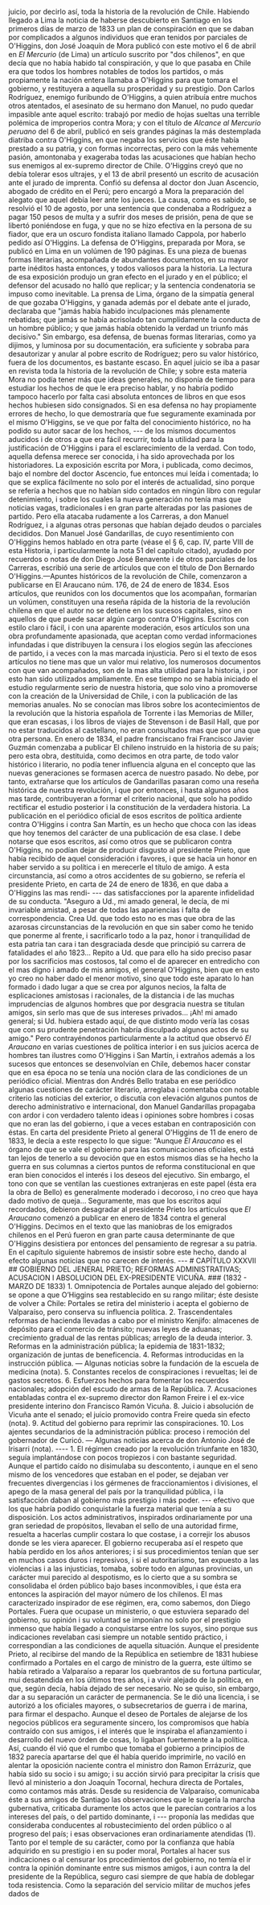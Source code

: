 juicio, por decirlo así, toda la historia de la revolución de Chile. Habiendo llegado a Lima la noticia de haberse descubierto en Santiago en los primeros días de marzo de 1833 un plan de conspiración en que se daban por complicados a algunos individuos que eran tenidos por parciales de O'Higgins, don José Joaquín de Mora publicó con este motivo el 6 de abril en *El Mercurio* (de Lima) un artículo suscrito por "dos chilenos", en que decía que no había habido tal conspiración, y que lo que pasaba en Chile era que todos los hombres notables de todos los partidos, o más propiamente la nación entera llamaba a O'Higgins para que tomara el gobierno, y restituyera a aquella su prosperidad y su prestigio. Don Carlos Rodríguez, enemigo furibundo de O'Higgins, a quien atribuía entre muchos otros atentados, el asesinato de su hermano don Manuel, no pudo quedar impasible ante aquel escrito: trabajó por medio de hojas sueltas una terrible polémica de improperios contra Mora; y con el título de *Alcance al Mercurio peruano* del 6 de abril, publicó en seis grandes páginas la más destemplada diatriba contra O'Higgins, en que negaba los servicios que éste había prestado a su patria, y con formas incorrectas, pero con la más vehemente pasión, amontonaba y exageraba todas las acusaciones que habían hecho sus enemigos al ex-supremo director de Chile. O'Higgins creyó que no debía tolerar esos ultrajes, y el 13 de abril presentó un escrito de acusación ante el jurado de imprenta. Confió su defensa al doctor don Juan Ascencio, abogado de crédito en el Perú; pero encargó a Mora la preparación del alegato que aquel debía leer ante los jueces. La causa, como es sabido, se resolvió el 10 de agosto, por una sentencia que condenaba a Rodríguez a pagar 150 pesos de multa y a sufrir dos meses de prisión, pena de que se libertó poniéndose en fuga, y que no se hizo efectiva en la persona de su fiador, que era un oscuro fondista italiano llamado Cappola, por haberlo pedido así O'Higgins. La defensa de O'Higgins, preparada por Mora, se publicó en Lima en un volúmen de 190 páginas. Es una pieza de buenas formas literarias, acompañada de abundantes documentos, en su mayor parte inéditos hasta entonces, y todos valiosos para la historia. La lectura de esa exposición produjo un gran efecto en el jurado y en el público; el defensor del acusado no halló que replicar; y la sentencia condenatoria se impuso como inevitable. La prensa de Lima, órgano de la simpatía general de que gozaba O'Higgins, y ganada además por el debate ante el jurado, declaraba que "jamás había habido inculpaciones más plenamente rebatidas; que jamás se había acrisolado tan cumplidamente la conducta de un hombre público; y que jamás había obtenido la verdad un triunfo más decisivo." Sin embargo, esa defensa, de buenas formas literarias, como ya dijimos, y luminosa por su documentación, era suficiente y sobraba para desautorizar y anular al pobre escrito de Rodríguez; pero su valor histórico, fuera de los documentos, es bastante escaso. En aquel juicio se iba a pasar en revista toda la historia de la revolución de Chile; y sobre esta materia Mora no podía tener más que ideas generales, no disponía de tiempo para estudiar los hechos de que le era preciso hablar, y no habría podido tampoco hacerlo por falta casi absoluta entonces de libros en que esos hechos hubiesen sido consignados. Si en esa defensa no hay propiamente errores de hecho, lo que demostraría que fue seguramente examinada por el mismo O'Higgins, se ve que por falta del conocimiento histórico, no ha podido su autor sacar de los hechos, --- de los mismos documentos aducidos i de otros a que era fácil recurrir, toda la utilidad para la justificación de O'Higgins i para el esclarecimiento de la verdad. Con todo, aquella defensa merece ser conocida, i ha sido aprovechada por los historiadores. La exposición escrita por Mora, i publicada, como decimos, bajo el nombre del doctor Ascencio, fue entonces mui leída i comentada; lo que se explica fácilmente no solo por el interés de actualidad, sino porque se refería a hechos que no habían sido contados en ningún libro con regular detenimiento, i sobre los cuales la nueva generación no tenía mas que noticias vagas, tradicionales i en gran parte alteradas por las pasiones de partido. Pero ella atacaba rudamente a los Carreras, a don Manuel Rodríguez, i a algunas otras personas que habían dejado deudos o parciales decididos. Don Manuel José Gandarillas, de cuyo resentimiento con O'Higgins hemos hablado en otra parte (véase el § 6, cap. IV, parte VIII de esta Historia, i particularmente la nota 51 del capítulo citado), ayudado por recuerdos o notas de don Diego José Benavente i de otros parciales de los Carreras, escribió una serie de artículos que con el título de Don Bernardo O'Higgins.—Apuntes históricos de la revolución de Chile, comenzaron a publicarse en El Araucano núm. 176, de 24 de enero de 1834. Esos artículos, que reunidos con los documentos que los acompañan, formarían un volúmen, constituyen una reseña rápida de la historia de la revolución chilena en que el autor no se detiene en los sucesos capitales, sino en aquellos de que puede sacar algún cargo contra O'Higgins. Escritos con estilo claro i fácil, i con una aparente moderación, esos artículos son una obra profundamente apasionada, que aceptan como verdad informaciones infundadas i que distribuyen la censura i los elogios según las afecciones de partido, i a veces con la mas marcada injusticia. Pero si el texto de esos artículos no tiene mas que un valor mui relativo, los numerosos documentos con que van acompañados, son de la mas alta utilidad para la historia, i por esto han sido utilizados ampliamente. En ese tiempo no se había iniciado el estudio regularmente serio de nuestra historia, que solo vino a promoverse con la creación de la Universidad de Chile, i con la publicación de las memorias anuales. No se conocían mas libros sobre los acontecimientos de la revolución que la historia española de Torrente i las Memorias de Miller, que eran escasas, i los libros de viajes de Stevenson i de Basil Hall, que por no estar traducidos al castellano, no eran consultados mas que por una que otra persona. En enero de 1834, el padre franciscano frai Francisco Javier Guzmán comenzaba a publicar El chileno instruido en la historia de su país; pero esta obra, destituida, como decimos en otra parte, de todo valor histórico i literario, no podía tener influencia alguna en el concepto que las nuevas generaciones se formasen acerca de nuestro pasado. No debe, por tanto, extrañarse que los artículos de Gandarillas pasaran como una reseña histórica de nuestra revolución, i que por entonces, i hasta algunos años mas tarde, contribuyeran a formar el criterio nacional, que solo ha podido rectificar el estudio posterior i la constitución de la verdadera historia. La publicación en el periódico oficial de esos escritos de política ardiente contra O'Higgins i contra San Martín, es un hecho que choca con las ideas que hoy tenemos del carácter de una publicación de esa clase. I debe notarse que esos escritos, así como otros que se publicaron contra O'Higgins, no podían dejar de producir disgusto al presidente Prieto, que había recibido de aquel consideración i favores, i que se hacía un honor en haber servido a su política i en merecerle el título de amigo. A esta circunstancia, así como a otros accidentes de su gobierno, se refería el presidente Prieto, en carta de 24 de enero de 1836, en que daba a O'Higgins las mas rendi- --- das satisfacciones por la aparente infidelidad de su conducta. "Aseguro a Ud., mi amado general, le decía, de mi invariable amistad, a pesar de todas las apariencias i falta de correspondencia. Crea Ud. que todo esto no es mas que obra de las azarosas circunstancias de la revolución en que sin saber como he tenido que ponerme al frente, i sacrificarlo todo a la paz, honor i tranquilidad de esta patria tan cara i tan desgraciada desde que principió su carrera de fatalidades el año 1823... Repito a Ud. que para ello ha sido preciso pasar por los sacrificios mas costosos, tal como el de aparecer en entredicho con el mas digno i amado de mis amigos, el general O'Higgins, bien que en esto yo creo no haber dado el menor motivo, sino que todo este aparato lo han formado i dado lugar a que se crea por algunos necios, la falta de esplicaciones amistosas i racionales, de la distancia i de las muchas imprudencias de algunos hombres que por desgracia nuestra se titulan amigos, sin serlo mas que de sus intereses privados... ¡Ah! mi amado general; si Ud. hubiera estado aquí, de que distinto modo vería las cosas que con su prudente penetración habría disculpado algunos actos de su amigo." Pero contrayéndonos particularmente a la actitud que observó *El Araucano* en varias cuestiones de política interior i en sus juicios acerca de hombres tan ilustres como O'Higgins i San Martín, i extraños además a los sucesos que entonces se desenvolvían en Chile, debemos hacer constar que en esa época no se tenía una noción clara de las condiciones de un periódico oficial. Mientras don Andrés Bello trataba en ese periódico algunas cuestiones de carácter literario, arreglaba i comentaba con notable criterio las noticias del exterior, o discutía con elevación algunos puntos de derecho administrativo e internacional, don Manuel Gandarillas propagaba con ardor i con verdadero talento ideas i opiniones sobre hombres i cosas que no eran las del gobierno, i que a veces estaban en contraposición con éstas. En carta del presidente Prieto al general O'Higgins de 11 de enero de 1833, le decía a este respecto lo que sigue: "Aunque *El Araucano* es el órgano de que se vale el gobierno para las comunicaciones oficiales, está tan lejos de tenerlo a su devoción que en estos mismos días se ha hecho la guerra en sus columnas a ciertos puntos de reforma constitucional en que eran bien conocidos el interés i los deseos del ejecutivo. Sin embargo, el tono con que se ventilan las cuestiones extranjeras en este papel (ésta era la obra de Bello) es generalmente moderado i decoroso, i no creo que haya dado motivo de queja... Seguramente, mas que los escritos aquí recordados, debieron desagradar al presidente Prieto los artículos que *El Araucano* comenzó a publicar en enero de 1834 contra el general O'Higgins. Decimos en el texto que las maniobras de los emigrados chilenos en el Perú fueron en gran parte causa determinante de que O'Higgins desistiera por entonces del pensamiento de regresar a su patria. En el capítulo siguiente habremos de insistir sobre este hecho, dando al efecto algunas noticias que no carecen de interés. --- # CAPÍTULO XXXVII ## GOBIERNO DEL JENERAL PRIETO; REFORMAS ADMINISTRATIVAS; ACUSACION I ABSOLUCION DEL EX-PRESIDENTE VICUÑA. ### (1832 - MARZO DE 1833) 1. Omnipotencia de Portales aunque alejado del gobierno: se opone a que O’Higgins sea restablecido en su rango militar; éste desiste de volver a Chile: Portales se retira del ministerio i acepta el gobierno de Valparaíso, pero conserva su influencia política. 2. Trascendentales reformas de hacienda llevadas a cabo por el ministro Kenjifo: almacenes de depósito para el comercio de tránsito; nuevas leyes de aduanas; crecimiento gradual de las rentas públicas; arreglo de la deuda interior. 3. Reformas en la administración pública; la epidemia de 1831-1832; organización de juntas de beneficencia. 4. Reformas introducidas en la instrucción pública. — Algunas noticias sobre la fundación de la escuela de medicina (nota). 5. Constantes recelos de conspiraciones i revueltas; lei de gastos secretos. 6. Esfuerzos hechos para fomentar los recuerdos nacionales; adopción del escudo de armas de la República. 7. Acusaciones entabladas contra el ex-supremo director don Ramon Freire i el ex-vice presidente interino don Francisco Ramón Vicuña. 8. Juicio i absolución de Vicuña ante el senado; el juicio promovido contra Freire queda sin efecto (nota). 9. Actitud del gobierno para reprimir las conspiraciones. 10. Los ajentes secundarios de la administración pública: proceso i remoción del gobernador de Curicó. — Algunas noticias acerca de don Antonio José de Irisarri (nota). ---- 1. El régimen creado por la revolución triunfante en 1830, seguía implantándose con pocos tropiezos i con bastante seguridad. Aunque el partido caído no disimulaba su descontento, i aunque en el seno mismo de los vencedores que estaban en el poder, se dejaban ver frecuentes divergencias i los gérmenes de fraccionamientos i divisiones, el apego de la masa general del país por la tranquilidad pública, i la satisfacción daban al gobierno más prestigio i más poder. --- efectivo que los que habría podido conquistarle la fuerza material que tenía a su disposición. Los actos administrativos, inspirados ordinariamente por una gran seriedad de propósitos, llevaban el sello de una autoridad firme, resuelta a hacerlas cumplir costara lo que costase, i a correjir los abusos donde se les viera aparecer. El gobierno recuperaba así el respeto que había perdido en los años anteriores; i si sus procedimientos tenían que ser en muchos casos duros i represivos, i si el autoritarismo, tan expuesto a las violencias i a las injusticias, tomaba, sobre todo en algunas provincias, un carácter mui parecido al despotismo, es lo cierto que a su sombra se consolidaba el órden público bajo bases inconmovibles, i que ésta era entonces la aspiración del mayor número de los chilenos. El mas caracterizado inspirador de ese régimen, era, como sabemos, don Diego Portales. Fuera que ocupase un ministerio, o que estuviera separado del gobierno, su opinión i su voluntad se imponían no solo por el prestigio inmenso que había llegado a conquistarse entre los suyos, sino porque sus indicaciones revelaban casi siempre un notable sentido práctico, i correspondían a las condiciones de aquella situación. Aunque el presidente Prieto, al recibirse del mando de la República en setiembre de 1831 hubiese confirmado a Portales en el cargo de ministro de la guerra, este último se había retirado a Valparaíso a reparar los quebrantos de su fortuna particular, mui desatendida en los últimos tres años, i a vivir alejado de la política, en que, según decía, había dejado de ser necesario. No se quiso, sin embargo, dar a su separación un carácter de permanencia. Se le dió una licencia, i se autorizó a los oficiales mayores, o subsecretarios de guerra i de marina, para firmar el despacho. Aunque el deseo de Portales de alejarse de los negocios públicos era seguramente sincero, los compromisos que había contraído con sus amigos, i el interés que le inspiraba el afianzamiento i desarrollo del nuevo órden de cosas, lo ligaban fuertemente a la política. Así, cuando él vió que el rumbo que tomaba el gobierno a principios de 1832 parecía apartarse del que él había querido imprimirle, no vaciló en alentar la oposición naciente contra el ministro don Ramon Errázuriz, que había sido su socio i su amigo; i su acción sirvió para precipitar la crisis que llevó al ministerio a don Joaquín Tocornal, hechura directa de Portales, como contamos más atrás. Desde su residencia de Valparaíso, comunicaba éste a sus amigos de Santiago las observaciones que le sugería la marcha gubernativa, criticaba duramente los actos que le parecían contrarios a los intereses del país, o del partido dominante, i --- proponía las medidas que consideraba conducentes al robustecimiento del orden público o al progreso del país; i esas observaciones eran ordinariamente atendidas (1). Tanto por el temple de su carácter, como por la confianza que había adquirido en su prestigio i en su poder moral, Portales al hacer sus indicaciones o al censurar los procedimientos del gobierno, no temía el ir contra la opinión dominante entre sus mismos amigos, i aun contra la del presidente de la República, seguro casi siempre de que había de doblegar toda resistencia. Como la separación del servicio militar de muchos jefes dados de